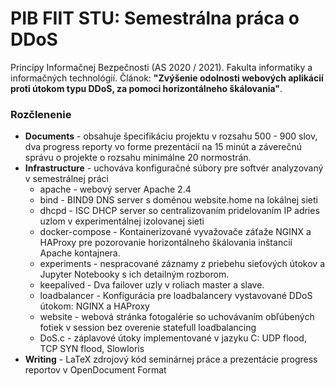 # PIB FIIT STU: Semestrálna práca o DDoS

Princípy Informačnej Bezpečnosti (AS 2020 / 2021). Fakulta informatiky a informačných technológií. Článok: **"Zvýšenie odolnosti webových aplikácií proti útokom typu DDoS, za pomoci horizontálneho škálovania"**.

### Rozčlenenie

- **Documents** - obsahuje špecifikáciu projektu v rozsahu 500 - 900 slov, dva progress reporty vo forme prezentácií na 15 minút a záverečnú správu o projekte o rozsahu minimálne 20 normostrán.
- **Infrastructure** - uchováva konfiguračné súbory pre softvér analyzovaný v semestrálnej práci
  - apache - webový server Apache 2.4
  - bind - BIND9 DNS server s doménou website.home na lokálnej sieti
  - dhcpd - ISC DHCP server so centralizovaním pridelovaním IP adries uzlom v experimentálnej izolovanej sieti
  - docker-compose - Kontainerizované vyvažovače záťaže NGINX a HAProxy pre pozorovanie horizontálneho škálovania inštancií Apache kontajnera.
  - experiments -  nespracované záznamy z priebehu sieťových útokov a Jupyter Notebooky s ich detailným rozborom.
  - keepalived - Dva failover uzly v roliach master a slave.
  - loadbalancer - Konfigurácia pre loadbalancery vystavované DDoS útokom: NGINX a HAProxy 
  - website - webová stránka fotogalérie so uchovávaním obľúbených fotiek v session bez overenie statefull loadbalancing
  - DoS.c - záplavové útoky implementované v jazyku C: UDP flood, TCP SYN flood, Slowloris
- **Writing** -  LaTeX zdrojový kód seminárnej práce a prezentácie progress reportov v OpenDocument Format